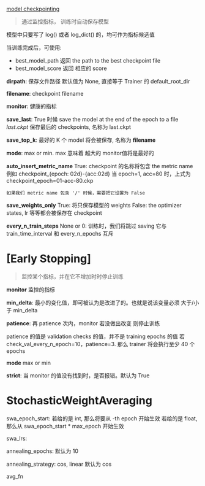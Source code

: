 [model checkpointing](https://pytorch-lightning.readthedocs.io/en/latest/api/pytorch_lightning.callbacks.model_checkpoint.html?highlight=modelcheck#pytorch_lightning.callbacks.model_checkpoint.ModelCheckpoint)
> 通过监控指标， 训练时自动保存模型

模型中只要写了 log() 或者 log_dict() 的，均可作为指标候选值

当训练完成后，可使用:
- best_model_path 返回 the path to the best checkpoint file
- best_model_score 返回 相应的 score

**dirpath**: 保存文件路径
默认值为 None, 直接等于 Trainer 的 default_root_dir

**filename**: checkpoint filename


**monitor**: 健康的指标

**save_last**: True 时候 save the model at the end of the epoch to a file *last.ckpt*
                保存最后的 checkpoints, 名称为 last.ckpt


**save_top_k**: 最好的 K 个 model 将会被保存, 名称为 **filename**

**mode**: max or min. max 意味着 越大的 monitor值将是最好的

**auto_insert_metric_name** 
    True: checkpoint 的名称将包含 the metric name  例如 checkpoint_{epoch: 02d}-{acc:02d}
    当 epoch=1, acc=80 时，上式为 checkpoint_epoch=01-acc-80.ckp

    如果我们 metric name 包含 '/' 时候，需要把它设置为 False

**save_weights_only**
    True: 将只保存模型的 weights
    False: the optimizer states, lr 等等都会被保存在 checkpoint

**every_n_train_steps**
    None or 0: 训练时，我们将跳过 saving 它与 train_time_interval 和 every_n_epochs 互斥



# [Early Stopping]

> 监控某个指标，并在它不增加时时停止训练

**monitor** 监控的指标

**min_delta**: 最小的变化值，即可被认为是改进了的。也就是说该变量必须 大于/小于 min_delta

**patience**: 再 patience 次内，monitor 若没做出改变 则停止训练

patience 的值是 validation checks 的值，并不是 training epochs 的值
若 check_val_every_n_epoch=10，patience=3. 那么 trainer 将会执行至少 40 个 epochs

**mode** max or min

**strict**: 当 monitor 的值没有找到时，是否报错。默认为 True



# StochasticWeightAveraging

swa_epoch_start: 若给的是 int, 那么将要从 -th epoch 开始生效
                若给的是 float, 那么从 swa_epoch_start * max_epoch 开始生效

swa_lrs:

annealing_epochs: 默认为 10

annealing_strategy: cos, linear  默认为 cos

avg_fn